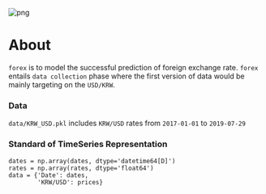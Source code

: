 ![png](assets/teaser.png)

# About
`forex` is to model the successful prediction of foreign exchange rate. `forex` entails `data collection` phase where the first version of data would be mainly targeting on the `USD/KRW`.


### Data
`data/KRW_USD.pkl` includes `KRW/USD` rates from `2017-01-01` to `2019-07-29`

### Standard of TimeSeries Representation 
    dates = np.array(dates, dtype='datetime64[D]')
    rates = np.array(rates, dtype='float64')
    data = {'Date': dates,
            'KRW/USD': prices}

